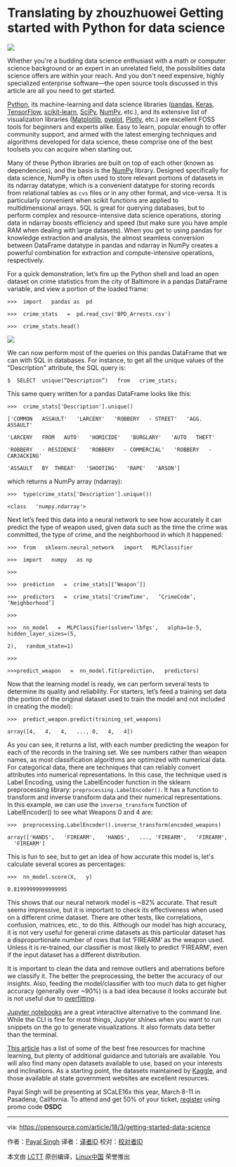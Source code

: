 Translating by zhouzhuowei
Getting started with Python for data science
======

![](https://opensource.com/sites/default/files/styles/image-full-size/public/lead-images/GOV_open_data_520x292.jpg?itok=R8rBrlk7)

Whether you're a budding data science enthusiast with a math or computer science background or an expert in an unrelated field, the possibilities data science offers are within your reach. And you don't need expensive, highly specialized enterprise software—the open source tools discussed in this article are all you need to get started.

[Python][1], its machine-learning and data science libraries ([pandas][2], [Keras][3], [TensorFlow][4], [scikit-learn][5], [SciPy][6], [NumPy][7], etc.), and its extensive list of visualization libraries ([Matplotlib][8], [pyplot][9], [Plotly][10], etc.) are excellent FOSS tools for beginners and experts alike. Easy to learn, popular enough to offer community support, and armed with the latest emerging techniques and algorithms developed for data science, these comprise one of the best toolsets you can acquire when starting out.

Many of these Python libraries are built on top of each other (known as dependencies), and the basis is the [NumPy][7] library. Designed specifically for data science, NumPy is often used to store relevant portions of datasets in its ndarray datatype, which is a convenient datatype for storing records from relational tables as `cvs` files or in any other format, and vice-versa. It is particularly convenient when scikit functions are applied to multidimensional arrays. SQL is great for querying databases, but to perform complex and resource-intensive data science operations, storing data in ndarray boosts efficiency and speed (but make sure you have ample RAM when dealing with large datasets). When you get to using pandas for knowledge extraction and analysis, the almost seamless conversion between DataFrame datatype in pandas and ndarray in NumPy creates a powerful combination for extraction and compute-intensive operations, respectively.

For a quick demonstration, let’s fire up the Python shell and load an open dataset on crime statistics from the city of Baltimore in a pandas DataFrame variable, and view a portion of the loaded frame:
```
>>>  import   pandas as  pd

>>>  crime_stats   =  pd.read_csv('BPD_Arrests.csv')

>>>  crime_stats.head()

```

![](https://opensource.com/sites/default/files/styles/panopoly_image_original/public/images/life-uploads/crime_stats_chart.jpg?itok=_rPXJYHz)

We can now perform most of the queries on this pandas DataFrame that we can with SQL in databases. For instance, to get all the unique values of the "Description" attribute, the SQL query is:
```
$  SELECT  unique(“Description”)   from   crime_stats;

```

This same query written for a pandas DataFrame looks like this:
```
>>>  crime_stats['Description'].unique()

['COMMON   ASSAULT'   'LARCENY'   'ROBBERY   - STREET'   'AGG.   ASSAULT'

'LARCENY   FROM   AUTO'   'HOMICIDE'   'BURGLARY'   'AUTO   THEFT'

'ROBBERY   - RESIDENCE'   'ROBBERY   - COMMERCIAL'   'ROBBERY   - CARJACKING'

'ASSAULT   BY  THREAT'   'SHOOTING'   'RAPE'   'ARSON']

```

which returns a NumPy array (ndarray):
```
>>>  type(crime_stats['Description'].unique())

<class   'numpy.ndarray'>

```

Next let’s feed this data into a neural network to see how accurately it can predict the type of weapon used, given data such as the time the crime was committed, the type of crime, and the neighborhood in which it happened:
```
>>>  from   sklearn.neural_network   import   MLPClassifier

>>>  import   numpy   as np

>>>

>>>  prediction   =  crime_stats[[‘Weapon’]]

>>>  predictors   =  crime_stats['CrimeTime',   ‘CrimeCode’,   ‘Neighborhood’]

>>>

>>>  nn_model   =  MLPClassifier(solver='lbfgs',   alpha=1e-5,   hidden_layer_sizes=(5,

2),   random_state=1)

>>>

>>>predict_weapon   =  nn_model.fit(prediction,   predictors)

```

Now that the learning model is ready, we can perform several tests to determine its quality and reliability. For starters, let’s feed a training set data (the portion of the original dataset used to train the model and not included in creating the model):
```
>>>  predict_weapon.predict(training_set_weapons)

array([4,   4,   4,   ..., 0,   4,   4])

```

As you can see, it returns a list, with each number predicting the weapon for each of the records in the training set. We see numbers rather than weapon names, as most classification algorithms are optimized with numerical data. For categorical data, there are techniques that can reliably convert attributes into numerical representations. In this case, the technique used is Label Encoding, using the LabelEncoder function in the sklearn preprocessing library: `preprocessing.LabelEncoder()`. It has a function to transform and inverse transform data and their numerical representations. In this example, we can use the `inverse_transform` function of LabelEncoder() to see what Weapons 0 and 4 are:
```
>>>  preprocessing.LabelEncoder().inverse_transform(encoded_weapons)

array(['HANDS',   'FIREARM',   'HANDS',   ..., 'FIREARM',   'FIREARM',   'FIREARM']

```

This is fun to see, but to get an idea of how accurate this model is, let's calculate several scores as percentages:
```
>>>  nn_model.score(X,   y)

0.81999999999999995

```

This shows that our neural network model is ~82% accurate. That result seems impressive, but it is important to check its effectiveness when used on a different crime dataset. There are other tests, like correlations, confusion, matrices, etc., to do this. Although our model has high accuracy, it is not very useful for general crime datasets as this particular dataset has a disproportionate number of rows that list ‘FIREARM’ as the weapon used. Unless it is re-trained, our classifier is most likely to predict ‘FIREARM’, even if the input dataset has a different distribution.

It is important to clean the data and remove outliers and aberrations before we classify it. The better the preprocessing, the better the accuracy of our insights. Also, feeding the model/classifier with too much data to get higher accuracy (generally over ~90%) is a bad idea because it looks accurate but is not useful due to [overfitting][11].

[Jupyter notebooks][12] are a great interactive alternative to the command line. While the CLI is fine for most things, Jupyter shines when you want to run snippets on the go to generate visualizations. It also formats data better than the terminal.

[This article][13] has a list of some of the best free resources for machine learning, but plenty of additional guidance and tutorials are available. You will also find many open datasets available to use, based on your interests and inclinations. As a starting point, the datasets maintained by [Kaggle][14], and those available at state government websites are excellent resources.

Payal Singh will be presenting at SCaLE16x this year, March 8-11 in Pasadena, California. To attend and get 50% of your ticket, [register][15] using promo code **OSDC**

--------------------------------------------------------------------------------

via: https://opensource.com/article/18/3/getting-started-data-science

作者：[Payal Singh][a]
译者：[译者ID](https://github.com/译者ID)
校对：[校对者ID](https://github.com/校对者ID)

本文由 [LCTT](https://github.com/LCTT/TranslateProject) 原创编译，[Linux中国](https://linux.cn/) 荣誉推出

[a]:https://opensource.com/users/payalsingh
[1]:https://www.python.org/
[2]:https://pandas.pydata.org/
[3]:https://keras.io/
[4]:https://www.tensorflow.org/
[5]:http://scikit-learn.org/stable/
[6]:https://www.scipy.org/
[7]:http://www.numpy.org/
[8]:https://matplotlib.org/
[9]:https://matplotlib.org/api/pyplot_api.html
[10]:https://plot.ly/
[11]:https://www.kdnuggets.com/2014/06/cardinal-sin-data-mining-data-science.html
[12]:http://jupyter.org/
[13]:https://machinelearningmastery.com/best-machine-learning-resources-for-getting-started/
[14]:https://www.kaggle.com/
[15]:https://register.socallinuxexpo.org/reg6/
